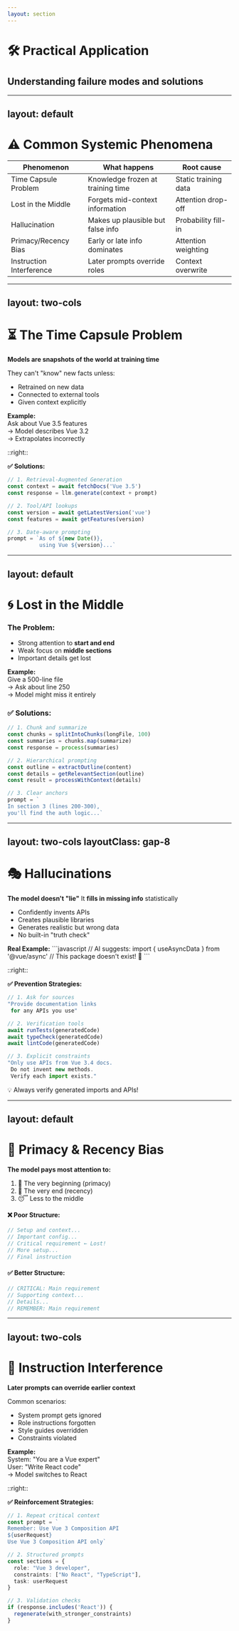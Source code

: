 ```yaml
---
layout: section
---
```


# 🛠️ Practical Application
## Understanding failure modes and solutions

---
layout: default
---

# ⚠️ Common Systemic Phenomena

<div class="overflow-x-auto">
<table class="w-full text-sm">
<thead>
<tr class="bg-gray-100 dark:bg-gray-800">
<th class="p-3 text-left">Phenomenon</th>
<th class="p-3 text-left">What happens</th>
<th class="p-3 text-left">Root cause</th>
</tr>
</thead>
<tbody>
<tr class="border-b">
<td class="p-3 font-semibold">Time Capsule Problem</td>
<td class="p-3">Knowledge frozen at training time</td>
<td class="p-3">Static training data</td>
</tr>
<tr class="border-b">
<td class="p-3 font-semibold">Lost in the Middle</td>
<td class="p-3">Forgets mid-context information</td>
<td class="p-3">Attention drop-off</td>
</tr>
<tr class="border-b">
<td class="p-3 font-semibold">Hallucination</td>
<td class="p-3">Makes up plausible but false info</td>
<td class="p-3">Probability fill-in</td>
</tr>
<tr class="border-b">
<td class="p-3 font-semibold">Primacy/Recency Bias</td>
<td class="p-3">Early or late info dominates</td>
<td class="p-3">Attention weighting</td>
</tr>
<tr>
<td class="p-3 font-semibold">Instruction Interference</td>
<td class="p-3">Later prompts override roles</td>
<td class="p-3">Context overwrite</td>
</tr>
</tbody>
</table>
</div>

---
layout: two-cols
---

# ⏳ The Time Capsule Problem

<div class="text-base space-y-3">

**Models are snapshots of the world at training time**

They can't "know" new facts unless:
- Retrained on new data
- Connected to external tools
- Given context explicitly

</div>

<div class="bg-red-50 dark:bg-red-900/20 p-4 rounded-lg mt-4">
<strong>Example:</strong><br/>
Ask about Vue 3.5 features<br/>
→ Model describes Vue 3.2<br/>
→ Extrapolates incorrectly
</div>

::right::

<div class="flex flex-col justify-center h-full">

**✅ Solutions:**

```typescript {1-3|5-7|9-11}
// 1. Retrieval-Augmented Generation
const context = await fetchDocs('Vue 3.5')
const response = llm.generate(context + prompt)

// 2. Tool/API lookups
const version = await getLatestVersion('vue')
const features = await getFeatures(version)

// 3. Date-aware prompting
prompt = `As of ${new Date()},
          using Vue ${version}...`
```

</div>

---
layout: default
---

# 🌀 Lost in the Middle

<div class="grid grid-cols-2 gap-6">

<div>
<h3 class="font-bold text-lg mb-3">The Problem:</h3>
<ul class="space-y-2">
<li>Strong attention to <strong>start and end</strong></li>
<li>Weak focus on <strong>middle sections</strong></li>
<li>Important details get lost</li>
</ul>

<div class="bg-yellow-50 dark:bg-yellow-900/20 p-4 rounded-lg mt-4">
<strong>Example:</strong><br/>
Give a 500-line file<br/>
→ Ask about line 250<br/>
→ Model might miss it entirely
</div>
</div>

<div>
<h3 class="font-bold text-lg mb-3">✅ Solutions:</h3>

```typescript {1-4|6-9|11-14}
// 1. Chunk and summarize
const chunks = splitIntoChunks(longFile, 100)
const summaries = chunks.map(summarize)
const response = process(summaries)

// 2. Hierarchical prompting
const outline = extractOutline(content)
const details = getRelevantSection(outline)
const result = processWithContext(details)

// 3. Clear anchors
prompt = `
In section 3 (lines 200-300),
you'll find the auth logic...`
```
</div>

</div>

---
layout: two-cols
layoutClass: gap-8
---

# 🎭 Hallucinations

<div class="text-base space-y-3">

**The model doesn't "lie"**
It **fills in missing info** statistically

- Confidently invents APIs
- Creates plausible libraries
- Generates realistic but wrong data
- No built-in "truth check"

</div>

<div class="bg-red-50 dark:bg-red-900/20 p-4 rounded-lg mt-4">
<strong>Real Example:</strong>
```javascript
// AI suggests:
import { useAsyncData } from '@vue/async'
// This package doesn't exist! 🚫
```
</div>

::right::

<div class="flex flex-col justify-center h-full">

**✅ Prevention Strategies:**

```typescript {1-3|5-8|10-13}
// 1. Ask for sources
"Provide documentation links
 for any APIs you use"

// 2. Verification tools
await runTests(generatedCode)
await typeCheck(generatedCode)
await lintCode(generatedCode)

// 3. Explicit constraints
"Only use APIs from Vue 3.4 docs.
 Do not invent new methods.
 Verify each import exists."
```

<div class="bg-green-50 dark:bg-green-900/20 p-4 rounded-lg mt-4">
💡 Always verify generated imports and APIs!
</div>

</div>

---
layout: default
---

# 🔄 Primacy & Recency Bias

<div class="bg-gradient-to-r from-blue-50 to-purple-50 dark:from-blue-900/20 dark:to-purple-900/20 p-6 rounded-xl mb-6">

**The model pays most attention to:**
1. 🎯 The very beginning (primacy)
2. 🎯 The very end (recency)
3. 😴 Less to the middle

</div>

<div class="grid grid-cols-2 gap-6">

<div>
<h4 class="font-bold mb-3">❌ Poor Structure:</h4>

```typescript
// Setup and context...
// Important config...
// Critical requirement ← Lost!
// More setup...
// Final instruction
```
</div>

<div>
<h4 class="font-bold mb-3">✅ Better Structure:</h4>

```typescript
// CRITICAL: Main requirement
// Supporting context...
// Details...
// REMEMBER: Main requirement
```
</div>

</div>

---
layout: two-cols
---

# 🎯 Instruction Interference

<div class="text-base space-y-3">

**Later prompts can override earlier context**

Common scenarios:
- System prompt gets ignored
- Role instructions forgotten
- Style guides overridden
- Constraints violated

</div>

<div class="bg-yellow-50 dark:bg-yellow-900/20 p-4 rounded-lg mt-4">
<strong>Example:</strong><br/>
System: "You are a Vue expert"<br/>
User: "Write React code"<br/>
→ Model switches to React
</div>

::right::

<div class="flex flex-col justify-center h-full">

**✅ Reinforcement Strategies:**

```typescript {1-4|6-10|12-15}
// 1. Repeat critical context
const prompt = `
Remember: Use Vue 3 Composition API
${userRequest}
Use Vue 3 Composition API only`

// 2. Structured prompts
const sections = {
  role: "Vue 3 developer",
  constraints: ["No React", "TypeScript"],
  task: userRequest
}

// 3. Validation checks
if (response.includes('React')) {
  regenerate(with_stronger_constraints)
}
```

</div>

